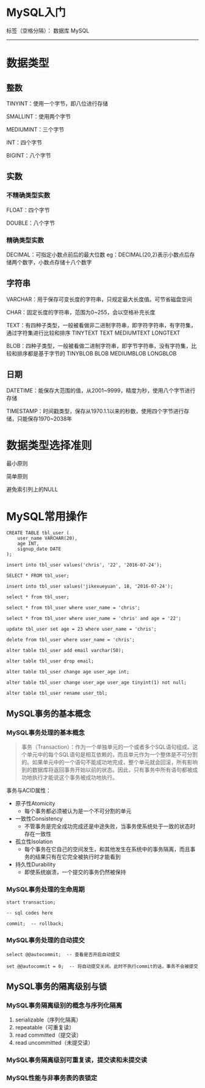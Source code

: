 # MySQL入门

标签（空格分隔）： 数据库 MySQL

---

# 数据类型

## 整数

TINYINT：使用一个字节，即八位进行存储

SMALLINT：使用两个字节

MEDIUMINT：三个字节

INT：四个字节

BIGINT：八个字节


## 实数

### 不精确类型实数

FLOAT：四个字节

DOUBLE：八个字节

### 精确类型实数

DECIMAL：可指定小数点前后的最大位数
    eg：DECIMAL(20,2)表示小数点后存储两个数字，小数点存储十八个数字


## 字符串

VARCHAR：用于保存可变长度的字符串，只规定最大长度值。可节省磁盘空间

CHAR：固定长度的字符串，范围为0~255，会以空格补充长度

TEXT：有四种子类型，一般被看做非二进制字符串，即字符字符串，有字符集，通过字符集进行比较和排序
    TINYTEXT
    TEXT
    MEDIUMTEXT
    LONGTEXT

BLOB：四种子类型，一般被看做二进制字符串，即字节字符串，没有字符集，比较和排序都是基于字节的
    TINYBLOB
    BLOB
    MEDIUMBLOB
    LONGBLOB


## 日期

DATETIME：能保存大范围的值，从2001~9999，精度为秒，使用八个字节进行存储

TIMESTAMP：时间戳类型，保存从1970.1.1以来的秒数，使用四个字节进行存储，只能保存1970~2038年


# 数据类型选择准则

最小原则

简单原则

避免索引列上的NULL



# MySQL常用操作

```mysql
CREATE TABLE tbl_user (
    user_name VARCHAR(20),
    age INT,
    signup_date DATE
);

insert into tbl_user values('chris', '22', '2016-07-24');

SELECT * FROM tbl_user;

insert into tbl_user values('jikexueyuan', 18, '2016-07-24');

select * from tbl_user;

select * from tbl_user where user_name = 'chris';

select * from tbl_user where user_name = 'chris' and age = '22';

update tbl_user set age = 23 where user_name = 'chris';

delete from tbl_user where user_name = 'chris';

alter table tbl_user add email varchar(50);

alter table tbl_user drop email;

alter table tbl_user change age user_age int;

alter table tbl_user change user_age user_age tinyint(1) not null;

alter table tbl_user rename user_tbl;
```



## MySQL事务的基本概念

### MySQL事务处理的基本概念

> 事务（Transaction）：作为一个单独单元的一个或者多个SQL语句组成。这个单元中的每个SQL语句是相互依赖的，而且单元作为一个整体是不可分割的。如果单元中的一个语句不能成功地完成，整个单元就会回滚，所有影响到的数据库将返回事务开始以前的状态。因此，只有事务中所有语句都被成功地执行才能说这个事务被成功地执行。

事务与ACID属性：

* 原子性Atomicity
    * 每个事务都必须被认为是一个不可分割的单元
* 一致性Consistency
    * 不管事务是完全成功完成还是中途失败，当事务使系统处于一致的状态时存在一致性
* 孤立性Isolation
    * 每个事务在它自己的空间发生，和其他发生在系统中的事务隔离，而且事务的结果只有在它完全被执行时才能看到
* 持久性Durability
    * 即使系统崩溃，一个提交的事务仍然被保持

### MySQL事务处理的生命周期

```mysql
start transaction;

-- sql codes here

commit;  -- rollback;
```

### MySQL事务处理的自动提交

```mysql
select @@autocommit;  -- 查看是否开启自动提交

set @@autocommit = 0;  -- 将自动提交关闭。此时不执行commit的话，事务不会被提交
```


## MySQL事务的隔离级别与锁

### MySQL事务隔离级别的概念与序列化隔离

1. serializable（序列化隔离）
2. repeatable（可重复读）
3. read committed（提交读）
4. read uncommitted（未提交读）

### MySQL事务隔离级别可重复读，提交读和未提交读

### MySQL性能与非事务表的表锁定
